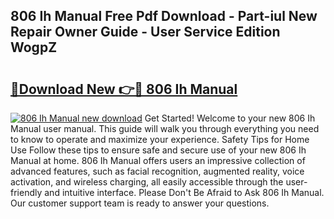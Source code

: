## 806 Ih Manual Free Pdf Download - Part-iul New Repair Owner Guide - User Service Edition WogpZ

# <h2><a href="http://bc64660.oget.top/?id=806+Ih+Manual">🔗Download New 👉🔴 806 Ih Manual</a></h2>

[![806 Ih Manual new download](https://i.imgur.com/5g1atiW.png)](http://bc64660.oget.top/?id=806+Ih+Manual)
Get Started! Welcome to your new 806 Ih Manual user manual. This guide will walk you through everything you need to know to operate and maximize your experience. Safety Tips for Home Use Follow these tips to ensure safe and secure use of your new 806 Ih Manual at home. 806 Ih Manual offers users an impressive collection of advanced features, such as facial recognition, augmented reality, voice activation, and wireless charging, all easily accessible through the user-friendly and intuitive interface. Please Don't Be Afraid to Ask 806 Ih Manual. Our customer support team is ready to answer your questions.

